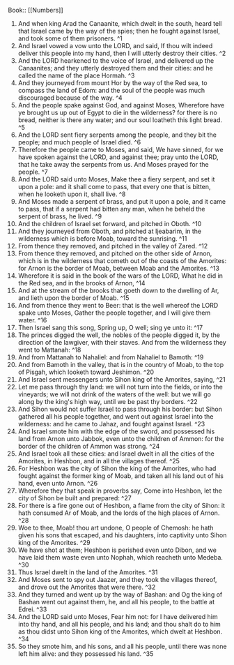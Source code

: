 Book:: [[Numbers]]
 1. And when king Arad the Canaanite, which dwelt in the south, heard tell that Israel came by the way of the spies; then he fought against Israel, and took some of them prisoners. ^1
 2. And Israel vowed a vow unto the LORD, and said, If thou wilt indeed deliver this people into my hand, then I will utterly destroy their cities. ^2
 3. And the LORD hearkened to the voice of Israel, and delivered up the Canaanites; and they utterly destroyed them and their cities: and he called the name of the place Hormah. ^3
 4. And they journeyed from mount Hor by the way of the Red sea, to compass the land of Edom: and the soul of the people was much discouraged because of the way. ^4
 5. And the people spake against God, and against Moses, Wherefore have ye brought us up out of Egypt to die in the wilderness? for there is no bread, neither is there any water; and our soul loatheth this light bread. ^5
 6. And the LORD sent fiery serpents among the people, and they bit the people; and much people of Israel died. ^6
 7. Therefore the people came to Moses, and said, We have sinned, for we have spoken against the LORD, and against thee; pray unto the LORD, that he take away the serpents from us. And Moses prayed for the people. ^7
 8. And the LORD said unto Moses, Make thee a fiery serpent, and set it upon a pole: and it shall come to pass, that every one that is bitten, when he looketh upon it, shall live. ^8
 9. And Moses made a serpent of brass, and put it upon a pole, and it came to pass, that if a serpent had bitten any man, when he beheld the serpent of brass, he lived. ^9
 10. And the children of Israel set forward, and pitched in Oboth. ^10
 11. And they journeyed from Oboth, and pitched at Ijeabarim, in the wilderness which is before Moab, toward the sunrising. ^11
 12. From thence they removed, and pitched in the valley of Zared. ^12
 13. From thence they removed, and pitched on the other side of Arnon, which is in the wilderness that cometh out of the coasts of the Amorites: for Arnon is the border of Moab, between Moab and the Amorites. ^13
 14. Wherefore it is said in the book of the wars of the LORD, What he did in the Red sea, and in the brooks of Arnon, ^14
 15. And at the stream of the brooks that goeth down to the dwelling of Ar, and lieth upon the border of Moab. ^15
 16. And from thence they went to Beer: that is the well whereof the LORD spake unto Moses, Gather the people together, and I will give them water. ^16
 17. Then Israel sang this song, Spring up, O well; sing ye unto it: ^17
 18. The princes digged the well, the nobles of the people digged it, by the direction of the lawgiver, with their staves. And from the wilderness they went to Mattanah: ^18
 19. And from Mattanah to Nahaliel: and from Nahaliel to Bamoth: ^19
 20. And from Bamoth in the valley, that is in the country of Moab, to the top of Pisgah, which looketh toward Jeshimon. ^20
 21. And Israel sent messengers unto Sihon king of the Amorites, saying, ^21
 22. Let me pass through thy land: we will not turn into the fields, or into the vineyards; we will not drink of the waters of the well: but we will go along by the king's high way, until we be past thy borders. ^22
 23. And Sihon would not suffer Israel to pass through his border: but Sihon gathered all his people together, and went out against Israel into the wilderness: and he came to Jahaz, and fought against Israel. ^23
 24. And Israel smote him with the edge of the sword, and possessed his land from Arnon unto Jabbok, even unto the children of Ammon: for the border of the children of Ammon was strong. ^24
 25. And Israel took all these cities: and Israel dwelt in all the cities of the Amorites, in Heshbon, and in all the villages thereof. ^25
 26. For Heshbon was the city of Sihon the king of the Amorites, who had fought against the former king of Moab, and taken all his land out of his hand, even unto Arnon. ^26
 27. Wherefore they that speak in proverbs say, Come into Heshbon, let the city of Sihon be built and prepared: ^27
 28. For there is a fire gone out of Heshbon, a flame from the city of Sihon: it hath consumed Ar of Moab, and the lords of the high places of Arnon. ^28
 29. Woe to thee, Moab! thou art undone, O people of Chemosh: he hath given his sons that escaped, and his daughters, into captivity unto Sihon king of the Amorites. ^29
 30. We have shot at them; Heshbon is perished even unto Dibon, and we have laid them waste even unto Nophah, which reacheth unto Medeba. ^30
 31. Thus Israel dwelt in the land of the Amorites. ^31
 32. And Moses sent to spy out Jaazer, and they took the villages thereof, and drove out the Amorites that were there. ^32
 33. And they turned and went up by the way of Bashan: and Og the king of Bashan went out against them, he, and all his people, to the battle at Edrei. ^33
 34. And the LORD said unto Moses, Fear him not: for I have delivered him into thy hand, and all his people, and his land; and thou shalt do to him as thou didst unto Sihon king of the Amorites, which dwelt at Heshbon. ^34
 35. So they smote him, and his sons, and all his people, until there was none left him alive: and they possessed his land. ^35
